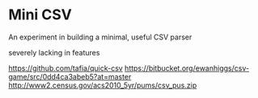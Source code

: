 Mini CSV
========

An experiment in building a minimal, useful CSV parser

severely lacking in features

https://github.com/tafia/quick-csv
https://bitbucket.org/ewanhiggs/csv-game/src/0dd4ca3abeb5?at=master
http://www2.census.gov/acs2010_5yr/pums/csv_pus.zip